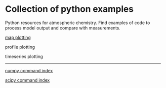 # Collection of python examples
<!--
.. title: Python examples for atmospheric chemistry
.. date: 2020-03-26
.. tags: atmospheric chemistry python examples gallery
.. description: Based off the Unidata one-stop shop for Python in atmospheric science and meteorology
.. author: rrb
-->

Python resources for atmospheric chemistry. Find examples of code to process model output and compare with measurements.

[map plotting](https://ncar.github.io/CAM-chem/subpages/map_plotting.md)

profile plotting

timeseries plotting

------------------------------
[numpy command index](https://numpy.org/doc/stable/genindex.html)

[scipy command index](https://docs.scipy.org/doc/scipy/reference/genindex.html)


